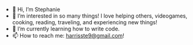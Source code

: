 - 👋 Hi, I’m Stephanie
- 👀 I’m interested in so many things! I love helping others, videogames, cooking, reading, traveling, and experiencing new things! 
- 🌱 I’m currently learning how to write code.
- 📫 How to reach me: harrisste9@gmail.com!

